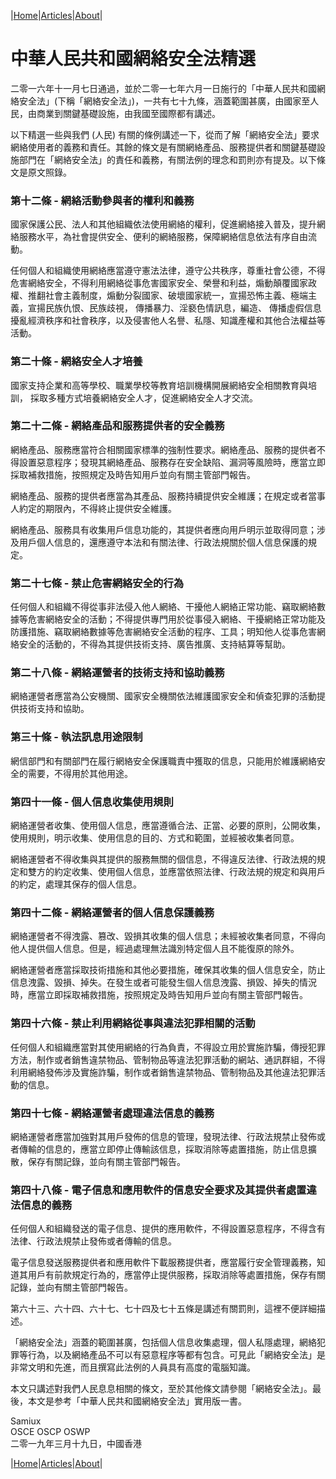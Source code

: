 |[Home](/README.md)|[Articles](/articles.md)|[About](/about.md)|

# **中華人民共和國網絡安全法精選**

二零一六年十一月七日通過，並於二零一七年六月一日施行的「中華人民共和國網絡安全法」(下稱「網絡安全法」)，一共有七十九條，涵蓋範圍甚廣，由國家至人民，由商業到關鍵基礎設施，由我國至國際都有講述。

以下精選一些與我們 (人民) 有關的條例講述一下，從而了解「網絡安全法」要求網絡使用者的義務和責任。其餘的條文是有關網絡產品、服務提供者和關鍵基礎設施部門在「網絡安全法」的責任和義務，有關法例的理念和罰則亦有提及。以下條文是原文照錄。

### 第十二條 - 網絡活動參與者的權利和義務

國家保護公民、法人和其他組織依法使用網絡的權利，促進網絡接入普及，提升網絡服務水平，為社會提供安全、便利的網絡服務，保障網絡信息依法有序自由流動。

任何個人和組織使用網絡應當遵守憲法法律，遵守公共秩序，尊重社會公德，不得危害網絡安全，不得利用網絡從事危害國家安全、榮譽和利益，煽動顛覆國家政權、推翻社會主義制度，煽動分裂國家、破壞國家統一，宣揚恐怖主義、極端主義，宣揚民族仇恨、民族歧視， 傳播暴力、淫褻色情訊息，編造、 傳播虛假信息擾亂經濟秩序和社會秩序，以及侵害他人名譽、私隱、知識產權和其他合法權益等活動。

### 第二十條 - 網絡安全人才培養

國家支持企業和高等學校、職業學校等教育培訓機構開展網絡安全相關教育與培訓， 採取多種方式培養網絡安全人才，促進網絡安全人才交流。

### 第二十二條 - 網絡產品和服務提供者的安全義務

網絡產品、服務應當符合相關國家標準的強制性要求。網絡產品、服務的提供者不得設置惡意程序；發現其網絡產品、服務存在安全缺陷、漏洞等風險時，應當立即採取補救措施，按照規定及時告知用戶並向有關主管部門報告。

網絡產品、服務的提供者應當為其產品、服務持續提供安全維護；在規定或者當事人約定的期限內，不得終止提供安全維護。

網絡產品、服務具有收集用戶信息功能的，其提供者應向用戶明示並取得同意；涉及用戶個人信息的，還應遵守本法和有關法律、行政法規關於個人信息保護的規定。

### 第二十七條 - 禁止危害網絡安全的行為

任何個人和組織不得從事非法侵入他人網絡、干擾他人網絡正常功能、竊取網絡數據等危害網絡安全的活動；不得提供專門用於從事侵入網絡、干擾網絡正常功能及防護措施、竊取網絡數據等危害網絡安全活動的程序、工具；明知他人從事危害網絡安全的活動的，不得為其提供技術支持、廣告推廣、支持結算等幫助。

### 第二十八條 - 網絡運營者的技術支持和協助義務

網絡運營者應當為公安機關、國家安全機關依法維護國家安全和偵查犯罪的活動提供技術支持和協助。

### 第三十條 - 執法訊息用途限制

網信部門和有關部門在履行網絡安全保護職責中獲取的信息，只能用於維護網絡安全的需要，不得用於其他用途。

### 第四十一條 - 個人信息收集使用規則

網絡運營者收集、使用個人信息，應當遵循合法、正當、必要的原則，公開收集，使用規則，明示收集、使用信息的目的、方式和範圍，並經被收集者同意。

網絡運營者不得收集與其提供的服務無關的個信息，不得違反法律、行政法規的規定和雙方的約定收集、使用個人信息，並應當依照法律、行政法規的規定和與用戶的約定，處理其保存的個人信息。

### 第四十二條 - 網絡運營者的個人信息保護義務

網絡運營者不得洩露、篡改、毀損其收集的個人信息；未經被收集者同意，不得向他人提供個人信息。但是，經過處理無法識別特定個人且不能復原的除外。

網絡運營者應當採取技術措施和其他必要措施，確保其收集的個人信息安全，防止信息洩露、毀損、掉失。在發生或者可能發生個人信息洩露、損毀、掉失的情況時，應當立即採取補救措施，按照規定及時告知用戶並向有關主管部門報告。

### 第四十六條 - 禁止利用網絡從事與違法犯罪相關的活動

任何個人和組織應當對其使用網絡的行為負責，不得設立用於實施詐騙，傳授犯罪方法，制作或者銷售違禁物品、管制物品等違法犯罪活動的網站、通訊群組，不得利用網絡發佈涉及實施詐騙，制作或者銷售違禁物品、管制物品及其他違法犯罪活動的信息。

### 第四十七條 - 網絡運營者處理違法信息的義務

網絡運營者應當加強對其用戶發佈的信息的管理，發現法律、行政法規禁止發佈或者傳輸的信息的，應當立即停止傳輸該信息，採取消除等處置措施，防止信息擴散，保存有關記錄，並向有關主管部門報告。

### 第四十八條 - 電子信息和應用軟件的信息安全要求及其提供者處置違法信息的義務

任何個人和組織發送的電子信息、提供的應用軟件，不得設置惡意程序，不得含有法律、行政法規禁止發佈或者傳輸的信息。

電子信息發送服務提供者和應用軟件下載服務提供者，應當履行安全管理義務，知道其用戶有前款規定行為的，應當停止提供服務，採取消除等處置措施，保存有關記錄，並向有關主管部門報告。

第六十三、六十四、六十七、七十四及七十五條是講述有關罰則，這裡不便詳細描述。

「網絡安全法」涵蓋的範圍甚廣，包括個人信息收集處理，個人私隱處理，網絡犯罪等行為，以及網絡產品不可以有惡意程序等都有包含。可見此「網絡安全法」是非常文明和先進，而且撰寫此法例的人員具有高度的電腦知識。

本文只講述對我們人民息息相關的條文，至於其他條文請參閱「網絡安全法」。最後，本文是参考「中華人民共和國網絡安全法」實用版一書。


Samiux  
OSCE  OSCP  OSWP  
二零一九年三月十九日，中國香港  

|[Home](/README.md)|[Articles](/articles.md)|[About](/about.md)|
